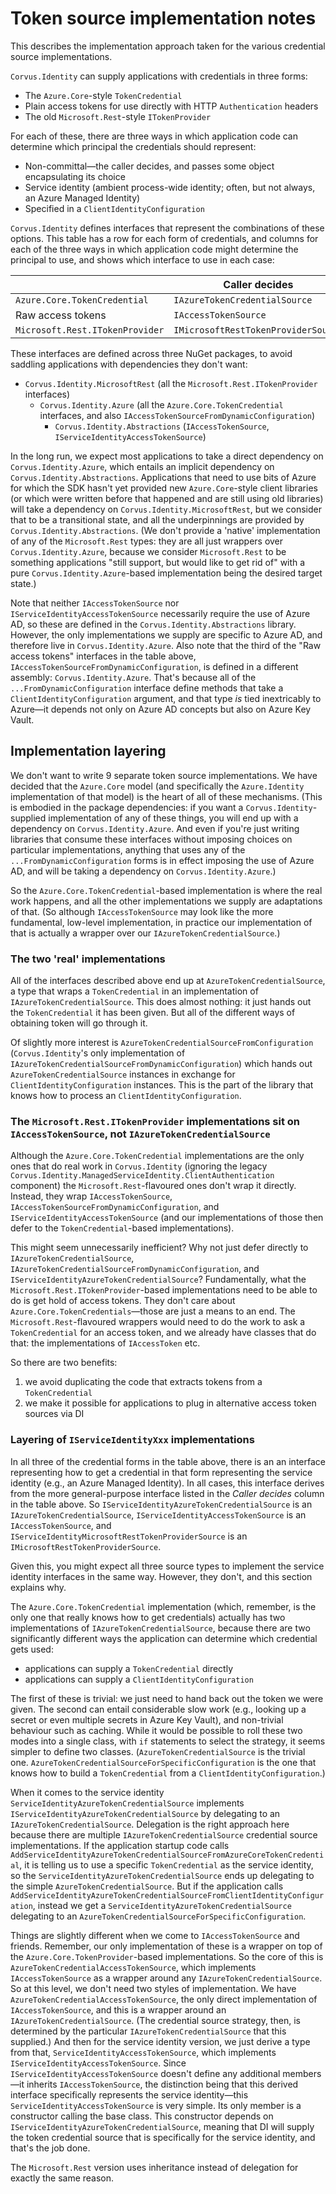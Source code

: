 # Token source implementation notes

This describes the implementation approach taken for the various credential source implementations.

`Corvus.Identity` can supply applications with credentials in three forms:

* The `Azure.Core`-style `TokenCredential`
* Plain access tokens for use directly with HTTP `Authentication` headers
* The old `Microsoft.Rest`-style `ITokenProvider`

For each of these, there are three ways in which application code can determine which principal the credentials should represent:

* Non-committal—the caller decides, and passes some object encapsulating its choice
* Service identity (ambient process-wide identity; often, but not always, an Azure Managed Identity)
* Specified in a `ClientIdentityConfiguration`

`Corvus.Identity` defines interfaces that represent the combinations of these options. This table has a row for each form of credentials, and columns for each of the three ways in which application code might determine the principal to use, and shows which interface to use in each case:

|                                 | Caller decides                      | Service Identity                                   | `ClientIdentityConfiguration`                               |
| --- | --- | --- | --- |
| `Azure.Core.TokenCredential`    | `IAzureTokenCredentialSource`       | `IServiceIdentityAzureTokenCredentialSource`       | `IAzureTokenCredentialSourceFromDynamicConfiguration`       |
| Raw access tokens               | `IAccessTokenSource`                | `IServiceIdentityAccessTokenSource`                | `IAccessTokenSourceFromDynamicConfiguration`                |
| `Microsoft.Rest.ITokenProvider` | `IMicrosoftRestTokenProviderSource` | `IServiceIdentityMicrosoftRestTokenProviderSource` | `IMicrosoftRestTokenProviderSourceFromDynamicConfiguration` |

These interfaces are defined across three NuGet packages, to avoid saddling applications with dependencies they don't want:

* `Corvus.Identity.MicrosoftRest` (all the `Microsoft.Rest.ITokenProvider` interfaces)
  * `Corvus.Identity.Azure` (all the `Azure.Core.TokenCredential` interfaces, and also `IAccessTokenSourceFromDynamicConfiguration`)
    * `Corvus.Identity.Abstractions` (`IAccessTokenSource`, `IServiceIdentityAccessTokenSource`)

In the long run, we expect most applications to take a direct dependency on `Corvus.Identity.Azure`, which entails an implicit dependency on `Corvus.Identity.Abstractions`. Applications that need to use bits of Azure for which the SDK hasn't yet provided new `Azure.Core`-style client libraries (or which were written before that happened and are still using old libraries) will take a dependency on `Corvus.Identity.MicrosoftRest`, but we consider that to be a transitional state, and all the underpinnings are provided by `Corvus.Identity.Abstractions`. (We don't provide a 'native' implementation of any of the `Microsoft.Rest` types: they are all just wrappers over `Corvus.Identity.Azure`, because we consider `Microsoft.Rest` to be something applications "still support, but would like to get rid of" with a pure `Corvus.Identity.Azure`-based implementation being the desired target state.)

Note that neither `IAccessTokenSource` nor `IServiceIdentityAccessTokenSource` necessarily require the use of Azure AD, so these are defined in the `Corvus.Identity.Abstractions` library. However, the only implementations we supply are specific to Azure AD, and therefore live in `Corvus.Identity.Azure`. Also note that the third of the "Raw access tokens" interfaces in the table above, `IAccessTokenSourceFromDynamicConfiguration`, is defined in a different assembly: `Corvus.Identity.Azure`. That's because all of the `...FromDynamicConfiguration` interface define methods that take a `ClientIdentityConfiguration` argument, and that type _is_ tied inextricably to Azure—it depends not only on Azure AD concepts but also on Azure Key Vault.

## Implementation layering

We don't want to write 9 separate token source implementations. We have decided that the `Azure.Core` model (and specifically the `Azure.Identity` implementation of that model) is the heart of all of these mechanisms. (This is embodied in the package dependencies: if you want a `Corvus.Identity`-supplied implementation of any of these things, you will end up with a dependency on `Corvus.Identity.Azure`. And even if you're just writing libraries that consume these interfaces without imposing choices on particular implementations, anything that uses any of the `...FromDynamicConfiguration` forms is in effect imposing the use of Azure AD, and will be taking a dependency on `Corvus.Identity.Azure`.)

So the `Azure.Core.TokenCredential`-based implementation is where the real work happens, and all the other implementations we supply are adaptations of that. (So although `IAccessTokenSource` may look like the more fundamental, low-level implementation, in practice our implementation of that is actually a wrapper over our `IAzureTokenCredentialSource`.)

### The two 'real' implementations

All of the interfaces described above end up at `AzureTokenCredentialSource`, a type that wraps a `TokenCredential` in an implementation of `IAzureTokenCredentialSource`. This does almost nothing: it just hands out the `TokenCredential` it has been given. But all of the different ways of obtaining token will go through it.

Of slightly more interest is `AzureTokenCredentialSourceFromConfiguration` (`Corvus.Identity`'s only implementation of `IAzureTokenCredentialSourceFromDynamicConfiguration`) which hands out `AzureTokenCredentialSource` instances in exchange for `ClientIdentityConfiguration` instances. This is the part of the library that knows how to process an `ClientIdentityConfiguration`.

### The `Microsoft.Rest.ITokenProvider` implementations sit on `IAccessTokenSource`, not `IAzureTokenCredentialSource`

Although the `Azure.Core.TokenCredential` implementations are the only ones that do real work in `Corvus.Identity` (ignoring the legacy `Corvus.Identity.ManagedServiceIdentity.ClientAuthentication` component) the `Microsoft.Rest`-flavoured ones don't wrap it directly. Instead, they wrap `IAccessTokenSource`, `IAccessTokenSourceFromDynamicConfiguration`, and `IServiceIdentityAccessTokenSource` (and our implementations of those then defer to the `TokenCredential`-based implementations).

This might seem unnecessarily inefficient? Why not just defer directly to `IAzureTokenCredentialSource`, `IAzureTokenCredentialSourceFromDynamicConfiguration`, and `IServiceIdentityAzureTokenCredentialSource`? Fundamentally, what the `Microsoft.Rest.ITokenProvider`-based implementations need to be able to do is get hold of access tokens. They don't care about `Azure.Core.TokenCredentials`—those are just a means to an end. The `Microsoft.Rest`-flavoured wrappers would need to do the work to ask a `TokenCredential` for an access token, and we already have classes that do that: the implementations of `IAccessToken` etc.

So there are two benefits:

1. we avoid duplicating the code that extracts tokens from a `TokenCredential`
2. we make it possible for applications to plug in alternative access token sources via DI

### Layering of `IServiceIdentityXxx` implementations

In all three of the credential forms in the table above, there is an an interface representing how to get a credential in that form representing the service identity (e.g., an Azure Managed Identity). In all cases, this interface derives from the more general-purpose interface listed in the *Caller decides* column in the table above. So `IServiceIdentityAzureTokenCredentialSource` is an `IAzureTokenCredentialSource`, `IServiceIdentityAccessTokenSource` is an `IAccessTokenSource`, and `IServiceIdentityMicrosoftRestTokenProviderSource` is an `IMicrosoftRestTokenProviderSource`.

Given this, you might expect all three source types to implement the service identity interfaces in the same way. However, they don't, and this section explains why.

 The `Azure.Core.TokenCredential` implementation (which, remember, is the only one that really knows how to get credentials) actually has two implementations of `IAzureTokenCredentialSource`, because there are two significantly different ways the application can determine which credential gets used:
 
 * applications can supply a `TokenCredential` directly
 * applications can supply a `ClientIdentityConfiguration`

 The first of these is trivial: we just need to hand back out the token we were given. The second can entail considerable slow work (e.g., looking up a secret or even multiple secrets in Azure Key Vault), and non-trivial behaviour such as caching. While it would be possible to roll these two modes into a single class, with `if` statements to select the strategy, it seems simpler to define two classes. (`AzureTokenCredentialSource` is the trivial one. `AzureTokenCredentialSourceForSpecificConfiguration` is the one that knows how to build a `TokenCredential` from a `ClientIdentityConfiguration`.)
 
When it comes to the service identity `ServiceIdentityAzureTokenCredentialSource` implements `IServiceIdentityAzureTokenCredentialSource` by delegating to an `IAzureTokenCredentialSource`. Delegation is the right approach here because there are multiple `IAzureTokenCredentialSource` credential source implementations. If the application startup code calls `AddServiceIdentityAzureTokenCredentialSourceFromAzureCoreTokenCredential`, it is telling us to use a specific `TokenCredential` as the service identity, so the `ServiceIdentityAzureTokenCredentialSource` ends up delegating to the simple `AzureTokenCredentialSource`. But if the application calls `AddServiceIdentityAzureTokenCredentialSourceFromClientIdentityConfiguration`, instead we get a `ServiceIdentityAzureTokenCredentialSource` delegating to an `AzureTokenCredentialSourceForSpecificConfiguration`.

Things are slightly different when we come to `IAccessTokenSource` and friends. Remember, our only implementation of these is a wrapper on top of the `Azure.Core.TokenProvider`-based implementations. So the core of this is `AzureTokenCredentialAccessTokenSource`, which implements `IAccessTokenSource` as a wrapper around any `IAzureTokenCredentialSource`. So at this level, we don't need two styles of implementation. We have `AzureTokenCredentialAccessTokenSource`, the only direct implementation of `IAccessTokenSource`, and this is a wrapper around an `IAzureTokenCredentialSource`. (The credential source strategy, then, is determined by the particular `IAzureTokenCredentialSource` that this supplied.) And then for the service identity version, we just derive a type from that, `ServiceIdentityAccessTokenSource`, which implements `IServiceIdentityAccessTokenSource`. Since `IServiceIdentityAccessTokenSource` doesn't define any additional members—it inherits `IAccessTokenSource`, the distinction being that this derived interface specifically represents the service identity—this `ServiceIdentityAccessTokenSource` is very simple. Its only member is a constructor calling the base class. This constructor depends on `IServiceIdentityAzureTokenCredentialSource`, meaning that DI will supply the token credential source that is specifically for the service identity, and that's the job done.

The `Microsoft.Rest` version uses inheritance instead of delegation for exactly the same reason.